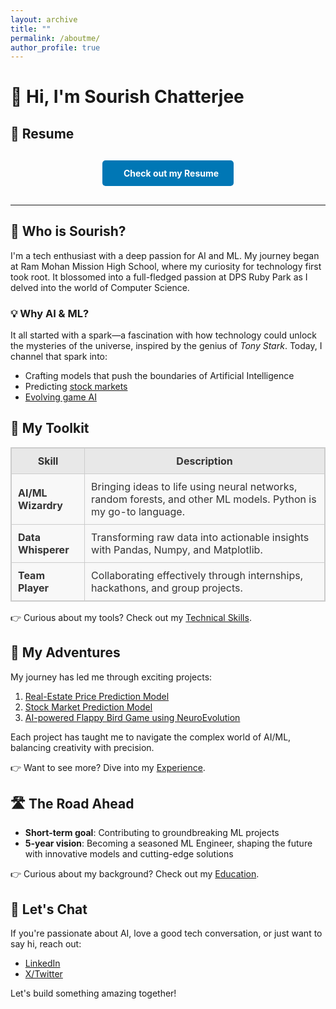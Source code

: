```yaml
---
layout: archive
title: ""
permalink: /aboutme/
author_profile: true
---
```

# 👋 Hi, I'm Sourish Chatterjee

## 📄 Resume
<div style="text-align: center; margin: 30px 0;">
  <a href="/files/Sourish_Chatterjee.pdf" target="_blank" style="display: inline-block; padding: 12px 24px; background-color: #0077B5; color: white; text-decoration: none; border-radius: 5px; font-weight: bold; transition: background-color 0.3s;">
    <i class="fas fa-file-alt" style="margin-right: 10px;"></i> Check out my Resume
  </a>
</div>

---

## 🧠 Who is Sourish?

I'm a tech enthusiast with a deep passion for AI and ML. My journey began at Ram Mohan Mission High School, where my curiosity for technology first took root. It blossomed into a full-fledged passion at DPS Ruby Park as I delved into the world of Computer Science.

### 💡 Why AI & ML?

It all started with a spark—a fascination with how technology could unlock the mysteries of the universe, inspired by the genius of _Tony Stark_. Today, I channel that spark into:

- Crafting models that push the boundaries of Artificial Intelligence
- Predicting [stock markets](https://github.com/sourize/The-Nifty-50-Stock-Prediction-using-Machine-Learning)
- [Evolving game AI](https://github.com/sourize/AI-Powered-Flappy-Bird-Game-Using-NEAT-Algorithm)

## 🔧 My Toolkit

<table style="color: #333; background-color: #f8f8f8; border: 1px solid #ccc;">
  <tr>
    <th style="padding: 10px; border: 1px solid #ccc; background-color: #e8e8e8;">Skill</th>
    <th style="padding: 10px; border: 1px solid #ccc; background-color: #e8e8e8;">Description</th>
  </tr>
  <tr>
    <td style="padding: 10px; border: 1px solid #ccc;"><strong>AI/ML Wizardry</strong></td>
    <td style="padding: 10px; border: 1px solid #ccc;">Bringing ideas to life using neural networks, random forests, and other ML models. Python is my go-to language.</td>
  </tr>
  <tr>
    <td style="padding: 10px; border: 1px solid #ccc;"><strong>Data Whisperer</strong></td>
    <td style="padding: 10px; border: 1px solid #ccc;">Transforming raw data into actionable insights with Pandas, Numpy, and Matplotlib.</td>
  </tr>
  <tr>
    <td style="padding: 10px; border: 1px solid #ccc;"><strong>Team Player</strong></td>
    <td style="padding: 10px; border: 1px solid #ccc;">Collaborating effectively through internships, hackathons, and group projects.</td>
  </tr>
</table>

👉 Curious about my tools? Check out my [Technical Skills](/skills.md/).

## 🚀 My Adventures

My journey has led me through exciting projects:

1. [Real-Estate Price Prediction Model](https://github.com/sourize/Real-Estate-Price-Prediction-Using-Machine-Learning)
2. [Stock Market Prediction Model](https://github.com/sourize/The-Nifty-50-Stock-Prediction-using-Machine-Learning)
3. [AI-powered Flappy Bird Game using NeuroEvolution](https://github.com/sourize/AI-Powered-Flappy-Bird-Game-Using-NEAT-Algorithm)

Each project has taught me to navigate the complex world of AI/ML, balancing creativity with precision.

👉 Want to see more? Dive into my [Experience](/experience/).

## 🛣️ The Road Ahead

- **Short-term goal**: Contributing to groundbreaking ML projects
- **5-year vision**: Becoming a seasoned ML Engineer, shaping the future with innovative models and cutting-edge solutions

👉 Curious about my background? Check out my [Education](/education/).

## 💬 Let's Chat

If you're passionate about AI, love a good tech conversation, or just want to say hi, reach out:

- [LinkedIn](https://linkedin.com/in/sourish-chatterjee)
- [X/Twitter](https://x.com/sourize_)

Let's build something amazing together!
